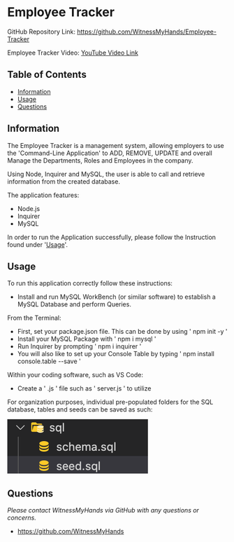 # Employee Tracker

GitHub Repository Link: https://github.com/WitnessMyHands/Employee-Tracker

Employee Tracker Video:
[YouTube Video Link](https://www.youtube.com/watch?v=dtFKt8IqDTY)

## Table of Contents

- [Information](#Information)
- [Usage](#Usage)
- [Questions](#Questions)

## Information

The Employee Tracker is a management system, allowing employers to use the 'Command-Line Application' to ADD, REMOVE, UPDATE and overall Manage the Departments, Roles and Employees in the company.

Using Node, Inquirer and MySQL, the user is able to call and retrieve information from the created database.

The application features:
* Node.js
* Inquirer
* MySQL

In order to run the Application successfully, please follow the Instruction found under '[Usage](#Usage)'.
  
## Usage

To run this application correctly follow these instructions:

* Install and run MySQL WorkBench (or similar software) to establish a MySQL Database and perform Queries. 

From the Terminal:

* First, set your package.json file. This can be done by using ' npm init -y '
* Install your MySQL Package with ' npm i mysql '
* Run Inquirer by prompting ' npm i inquirer '
* You will also like to set up your Console Table by typing ' npm install console.table --save '

Within your coding software, such as VS Code:

* Create a ' .js ' file such as ' server.js ' to utilize

For organization purposes, individual pre-populated folders for the SQL database, tables and seeds can be saved as such:

![Folder Organization Example (SQL)](./sql-example.jpg)

## Questions
*Please contact WitnessMyHands via GitHub with any questions or concerns.*

- https://github.com/WitnessMyHands
